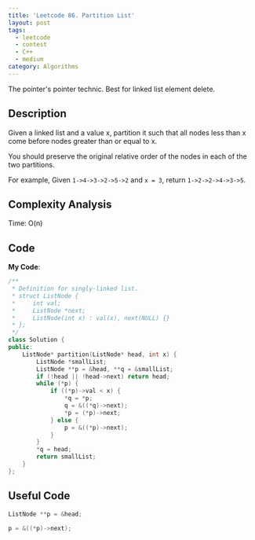 ```yaml
---
title: 'Leetcode 86. Partition List'
layout: post
tags:
  - leetcode
  - contest
  - C++
  - medium
category: Algorithms 
---
```


The pointer's pointer technic. Best for linked list element delete.

<!--more-->

## Description
Given a linked list and a value x, partition it such that all nodes less than x come before nodes greater than or equal to x.

You should preserve the original relative order of the nodes in each of the two partitions.

For example,
Given `1->4->3->2->5->2` and `x = 3`,
return `1->2->2->4->3->5`.

## Complexity Analysis

Time: O(n)


## Code

**My Code**:

```cpp
/**
 * Definition for singly-linked list.
 * struct ListNode {
 *     int val;
 *     ListNode *next;
 *     ListNode(int x) : val(x), next(NULL) {}
 * };
 */
class Solution {
public:
    ListNode* partition(ListNode* head, int x) {
        ListNode *smallList;
        ListNode **p = &head, **q = &smallList;
        if (!head || !head->next) return head;
        while (*p) {
            if ((*p)->val < x) {
                *q = *p;
                q = &((*q)->next);
                *p = (*p)->next;
            } else {
                p = &((*p)->next);
            }
        }
        *q = head;
        return smallList;
    }
};
```

## Useful Code

```cpp
ListNode **p = &head;

p = &((*p)->next);
```